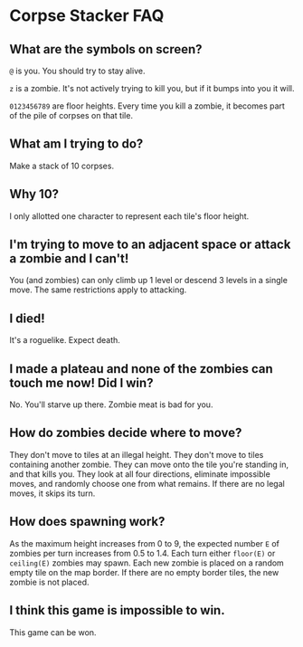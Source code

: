 # Corpse Stacker FAQ

## What are the symbols on screen?

`@` is you. You should try to stay alive.

`z` is a zombie. It's not actively trying to kill you, but if it bumps into you it will.

`0123456789` are floor heights. Every time you kill a zombie, it becomes part of the pile of corpses on that tile.

## What am I trying to do?

Make a stack of 10 corpses.

## Why 10?

I only allotted one character to represent each tile's floor height.

## I'm trying to move to an adjacent space or attack a zombie and I can't!

You (and zombies) can only climb up 1 level or descend 3 levels in a single move. The same restrictions apply to attacking.

## I died!

It's a roguelike. Expect death.

## I made a plateau and none of the zombies can touch me now! Did I win?

No. You'll starve up there. Zombie meat is bad for you.

## How do zombies decide where to move?

They don't move to tiles at an illegal height.
They don't move to tiles containing another zombie.
They can move onto the tile you're standing in,
and that kills you.
They look at all four directions, eliminate impossible moves,
and randomly choose one from what remains.
If there are no legal moves, it skips its turn.

## How does spawning work?

As the maximum height increases from 0 to 9,
the expected number `E` of zombies per turn increases from 0.5 to 1.4.
Each turn either `floor(E)` or `ceiling(E)` zombies may spawn.
Each new zombie is placed on a random empty tile on the map border.
If there are no empty border tiles, the new zombie is not placed.

## I think this game is impossible to win.

This game can be won.
